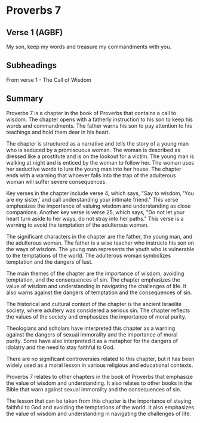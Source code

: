 # Proverbs 7

## Verse 1 (AGBF)

My son, keep my words and treasure my commandments with you.

## Subheadings

From verse 1 - The Call of Wisdom

## Summary

Proverbs 7 is a chapter in the book of Proverbs that contains a call to wisdom. The chapter opens with a fatherly instruction to his son to keep his words and commandments. The father warns his son to pay attention to his teachings and hold them dear in his heart.

The chapter is structured as a narrative and tells the story of a young man who is seduced by a promiscuous woman. The woman is described as dressed like a prostitute and is on the lookout for a victim. The young man is walking at night and is enticed by the woman to follow her. The woman uses her seductive words to lure the young man into her house. The chapter ends with a warning that whoever falls into the trap of the adulterous woman will suffer severe consequences.

Key verses in the chapter include verse 4, which says, "Say to wisdom, 'You are my sister,' and call understanding your intimate friend." This verse emphasizes the importance of valuing wisdom and understanding as close companions. Another key verse is verse 25, which says, "Do not let your heart turn aside to her ways, do not stray into her paths." This verse is a warning to avoid the temptation of the adulterous woman.

The significant characters in the chapter are the father, the young man, and the adulterous woman. The father is a wise teacher who instructs his son on the ways of wisdom. The young man represents the youth who is vulnerable to the temptations of the world. The adulterous woman symbolizes temptation and the dangers of lust.

The main themes of the chapter are the importance of wisdom, avoiding temptation, and the consequences of sin. The chapter emphasizes the value of wisdom and understanding in navigating the challenges of life. It also warns against the dangers of temptation and the consequences of sin.

The historical and cultural context of the chapter is the ancient Israelite society, where adultery was considered a serious sin. The chapter reflects the values of the society and emphasizes the importance of moral purity.

Theologians and scholars have interpreted this chapter as a warning against the dangers of sexual immorality and the importance of moral purity. Some have also interpreted it as a metaphor for the dangers of idolatry and the need to stay faithful to God.

There are no significant controversies related to this chapter, but it has been widely used as a moral lesson in various religious and educational contexts.

Proverbs 7 relates to other chapters in the book of Proverbs that emphasize the value of wisdom and understanding. It also relates to other books in the Bible that warn against sexual immorality and the consequences of sin.

The lesson that can be taken from this chapter is the importance of staying faithful to God and avoiding the temptations of the world. It also emphasizes the value of wisdom and understanding in navigating the challenges of life.